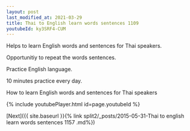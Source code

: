 ```yaml
---
layout: post
last_modified_at: 2021-03-29
title: Thai to English learn words sentences 1109 
youtubeId: ky3SRF4-CUM
---
```

 
 
Helps to learn English words and sentences for Thai speakers.

Opportunitiy to repeat the words sentences. 

Practice English language. 
 
10 minutes practice every day. 
 
How to learn English words and sentences for Thai speakers 
 
{% include youtubePlayer.html id=page.youtubeId %}
 
 
[Next]({{ site.baseurl }}{% link  split2/_posts/2015-05-31-Thai to english learn words sentences 1157 .md%})
 
